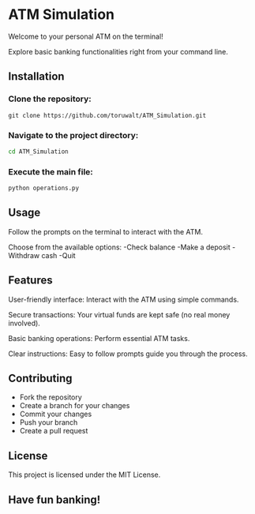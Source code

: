 # ATM Simulation

Welcome to your personal ATM on the terminal!

Explore basic banking functionalities right from your command line.

## Installation

### Clone the repository:

```git
git clone https://github.com/toruwalt/ATM_Simulation.git
```


### Navigate to the project directory:

```bash
cd ATM_Simulation
```


### Execute the main file:

```py
python operations.py
```


## Usage

Follow the prompts on the terminal to interact with the ATM.

Choose from the available options:
-Check balance
-Make a deposit
-Withdraw cash
-Quit

## Features

User-friendly interface: Interact with the ATM using simple commands.

Secure transactions: Your virtual funds are kept safe (no real money involved).

Basic banking operations: Perform essential ATM tasks.

Clear instructions: Easy to follow prompts guide you through the process.

## Contributing

- Fork the repository
- Create a branch for your changes
- Commit your changes
- Push your branch
- Create a pull request

## License

This project is licensed under the MIT License.

## Have fun banking!
